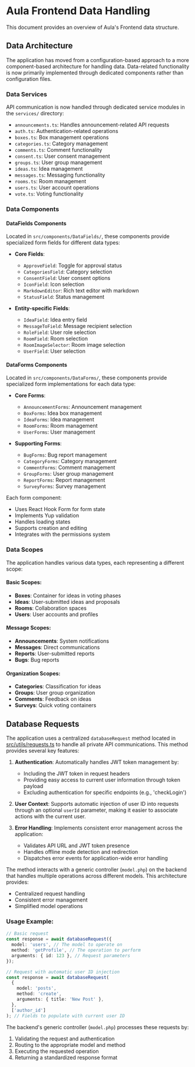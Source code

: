 # Aula Frontend Data Handling

This document provides an overview of Aula's Frontend data structure.

## Data Architecture

The application has moved from a configuration-based approach to a more component-based architecture for handling data. Data-related functionality is now primarily implemented through dedicated components rather than configuration files.

### Data Services

API communication is now handled through dedicated service modules in the `services/` directory:

- `announcements.ts`: Handles announcement-related API requests
- `auth.ts`: Authentication-related operations
- `boxes.ts`: Box management operations
- `categories.ts`: Category management
- `comments.ts`: Comment functionality
- `consent.ts`: User consent management
- `groups.ts`: User group management
- `ideas.ts`: Idea management
- `messages.ts`: Messaging functionality
- `rooms.ts`: Room management
- `users.ts`: User account operations
- `vote.ts`: Voting functionality

### Data Components

#### DataFields Components

Located in `src/components/DataFields/`, these components provide specialized form fields for different data types:

- **Core Fields**:
  - `ApproveField`: Toggle for approval status
  - `CategoriesField`: Category selection
  - `ConsentField`: User consent options
  - `IconField`: Icon selection
  - `MarkdownEditor`: Rich text editor with markdown
  - `StatusField`: Status management
  
- **Entity-specific Fields**:
  - `IdeaField`: Idea entry field
  - `MessageToField`: Message recipient selection
  - `RoleField`: User role selection
  - `RoomField`: Room selection
  - `RoomImageSelector`: Room image selection
  - `UserField`: User selection

#### DataForms Components

Located in `src/components/DataForms/`, these components provide specialized form implementations for each data type:

- **Core Forms**:
  - `AnnouncementForms`: Announcement management
  - `BoxForms`: Idea box management
  - `IdeaForms`: Idea management
  - `RoomForms`: Room management
  - `UserForms`: User management
  
- **Supporting Forms**:
  - `BugForms`: Bug report management
  - `CategoryForms`: Category management
  - `CommentForms`: Comment management
  - `GroupForms`: User group management
  - `ReportForms`: Report management
  - `SurveyForms`: Survey management

Each form component:
- Uses React Hook Form for form state
- Implements Yup validation
- Handles loading states
- Supports creation and editing
- Integrates with the permissions system

### Data Scopes

The application handles various data types, each representing a different scope:

#### Basic Scopes:
- **Boxes**: Container for ideas in voting phases
- **Ideas**: User-submitted ideas and proposals
- **Rooms**: Collaboration spaces
- **Users**: User accounts and profiles

#### Message Scopes:
- **Announcements**: System notifications
- **Messages**: Direct communications
- **Reports**: User-submitted reports
- **Bugs**: Bug reports

#### Organization Scopes:
- **Categories**: Classification for ideas
- **Groups**: User group organization
- **Comments**: Feedback on ideas
- **Surveys**: Quick voting containers

## Database Requests

The application uses a centralized `databaseRequest` method located in [src/utils/requests.ts](https://github.com/aula-app/aula-frontend/tree/main/src/utils/requests.ts) to handle all private API communications. This method provides several key features:

1. **Authentication**: Automatically handles JWT token management by:

   - Including the JWT token in request headers
   - Providing easy access to current user information through token payload
   - Excluding authentication for specific endpoints (e.g., 'checkLogin')

2. **User Context**: Supports automatic injection of user ID into requests through an optional `userId` parameter, making it easier to associate actions with the current user.

3. **Error Handling**: Implements consistent error management across the application:
   - Validates API URL and JWT token presence
   - Handles offline mode detection and redirection
   - Dispatches error events for application-wide error handling

The method interacts with a generic controller (`model.php`) on the backend that handles multiple operations across different models. This architecture provides:

- Centralized request handling
- Consistent error management
- Simplified model operations

### Usage Example:

```typescript
// Basic request
const response = await databaseRequest({
  model: 'users', // The model to operate on
  method: 'getProfile', // The operation to perform
  arguments: { id: 123 }, // Request parameters
});

// Request with automatic user ID injection
const response = await databaseRequest(
  {
    model: 'posts',
    method: 'create',
    arguments: { title: 'New Post' },
  },
  ['author_id']
); // Fields to populate with current user ID
```

The backend's generic controller (`model.php`) processes these requests by:

1. Validating the request and authentication
2. Routing to the appropriate model and method
3. Executing the requested operation
4. Returning a standardized response format
